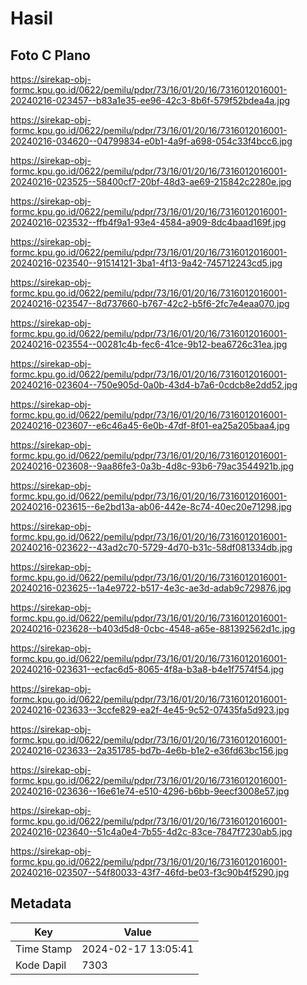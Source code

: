 # Hasil

## Foto C Plano

https://sirekap-obj-formc.kpu.go.id/0622/pemilu/pdpr/73/16/01/20/16/7316012016001-20240216-023457--b83a1e35-ee96-42c3-8b6f-579f52bdea4a.jpg

https://sirekap-obj-formc.kpu.go.id/0622/pemilu/pdpr/73/16/01/20/16/7316012016001-20240216-034620--04799834-e0b1-4a9f-a698-054c33f4bcc6.jpg

https://sirekap-obj-formc.kpu.go.id/0622/pemilu/pdpr/73/16/01/20/16/7316012016001-20240216-023525--58400cf7-20bf-48d3-ae69-215842c2280e.jpg

https://sirekap-obj-formc.kpu.go.id/0622/pemilu/pdpr/73/16/01/20/16/7316012016001-20240216-023532--ffb4f9a1-93e4-4584-a909-8dc4baad169f.jpg

https://sirekap-obj-formc.kpu.go.id/0622/pemilu/pdpr/73/16/01/20/16/7316012016001-20240216-023540--91514121-3ba1-4f13-9a42-745712243cd5.jpg

https://sirekap-obj-formc.kpu.go.id/0622/pemilu/pdpr/73/16/01/20/16/7316012016001-20240216-023547--8d737660-b767-42c2-b5f6-2fc7e4eaa070.jpg

https://sirekap-obj-formc.kpu.go.id/0622/pemilu/pdpr/73/16/01/20/16/7316012016001-20240216-023554--00281c4b-fec6-41ce-9b12-bea6726c31ea.jpg

https://sirekap-obj-formc.kpu.go.id/0622/pemilu/pdpr/73/16/01/20/16/7316012016001-20240216-023604--750e905d-0a0b-43d4-b7a6-0cdcb8e2dd52.jpg

https://sirekap-obj-formc.kpu.go.id/0622/pemilu/pdpr/73/16/01/20/16/7316012016001-20240216-023607--e6c46a45-6e0b-47df-8f01-ea25a205baa4.jpg

https://sirekap-obj-formc.kpu.go.id/0622/pemilu/pdpr/73/16/01/20/16/7316012016001-20240216-023608--9aa86fe3-0a3b-4d8c-93b6-79ac3544921b.jpg

https://sirekap-obj-formc.kpu.go.id/0622/pemilu/pdpr/73/16/01/20/16/7316012016001-20240216-023615--6e2bd13a-ab06-442e-8c74-40ec20e71298.jpg

https://sirekap-obj-formc.kpu.go.id/0622/pemilu/pdpr/73/16/01/20/16/7316012016001-20240216-023622--43ad2c70-5729-4d70-b31c-58df081334db.jpg

https://sirekap-obj-formc.kpu.go.id/0622/pemilu/pdpr/73/16/01/20/16/7316012016001-20240216-023625--1a4e9722-b517-4e3c-ae3d-adab9c729876.jpg

https://sirekap-obj-formc.kpu.go.id/0622/pemilu/pdpr/73/16/01/20/16/7316012016001-20240216-023628--b403d5d8-0cbc-4548-a65e-881392562d1c.jpg

https://sirekap-obj-formc.kpu.go.id/0622/pemilu/pdpr/73/16/01/20/16/7316012016001-20240216-023631--ecfac6d5-8065-4f8a-b3a8-b4e1f7574f54.jpg

https://sirekap-obj-formc.kpu.go.id/0622/pemilu/pdpr/73/16/01/20/16/7316012016001-20240216-023633--3ccfe829-ea2f-4e45-9c52-07435fa5d923.jpg

https://sirekap-obj-formc.kpu.go.id/0622/pemilu/pdpr/73/16/01/20/16/7316012016001-20240216-023633--2a351785-bd7b-4e6b-b1e2-e36fd63bc156.jpg

https://sirekap-obj-formc.kpu.go.id/0622/pemilu/pdpr/73/16/01/20/16/7316012016001-20240216-023636--16e61e74-e510-4296-b6bb-9eecf3008e57.jpg

https://sirekap-obj-formc.kpu.go.id/0622/pemilu/pdpr/73/16/01/20/16/7316012016001-20240216-023640--51c4a0e4-7b55-4d2c-83ce-7847f7230ab5.jpg

https://sirekap-obj-formc.kpu.go.id/0622/pemilu/pdpr/73/16/01/20/16/7316012016001-20240216-023507--54f80033-43f7-46fd-be03-f3c90b4f5290.jpg


## Metadata

| Key        | Value               |
| ---------- | ------------------- |
| Time Stamp | 2024-02-17 13:05:41 |
| Kode Dapil | 7303                |




